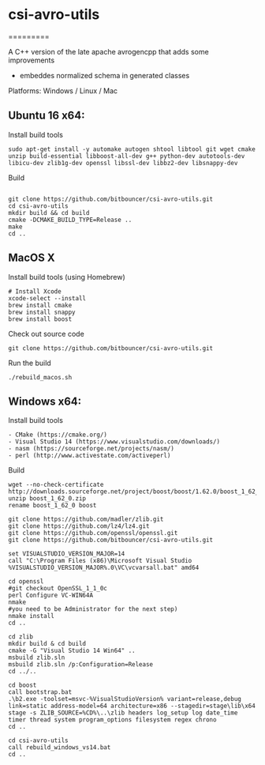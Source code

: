 # csi-avro-utils
=========

A C++ version of the late apache avrogencpp that adds some improvements
 - embeddes normalized schema in generated classes

Platforms: Windows / Linux / Mac

## Ubuntu 16 x64:

Install build tools
```
sudo apt-get install -y automake autogen shtool libtool git wget cmake unzip build-essential libboost-all-dev g++ python-dev autotools-dev libicu-dev zlib1g-dev openssl libssl-dev libbz2-dev libsnappy-dev

```
Build
```

git clone https://github.com/bitbouncer/csi-avro-utils.git
cd csi-avro-utils
mkdir build && cd build
cmake -DCMAKE_BUILD_TYPE=Release ..
make
cd ..
```

## MacOS X

Install build tools (using Homebrew)
```
# Install Xcode
xcode-select --install
brew install cmake
brew install snappy
brew install boost
```

Check out source code
```
git clone https://github.com/bitbouncer/csi-avro-utils.git
```

Run the build
```
./rebuild_macos.sh
```

## Windows x64:

Install build tools
```
- CMake (https://cmake.org/)
- Visual Studio 14 (https://www.visualstudio.com/downloads/)
- nasm (https://sourceforge.net/projects/nasm/)
- perl (http://www.activestate.com/activeperl)
```
Build
```
wget --no-check-certificate http://downloads.sourceforge.net/project/boost/boost/1.62.0/boost_1_62_0.zip
unzip boost_1_62_0.zip
rename boost_1_62_0 boost

git clone https://github.com/madler/zlib.git
git clone https://github.com/lz4/lz4.git
git clone https://github.com/openssl/openssl.git
git clone https://github.com/bitbouncer/csi-avro-utils.git

set VISUALSTUDIO_VERSION_MAJOR=14
call "C:\Program Files (x86)\Microsoft Visual Studio %VISUALSTUDIO_VERSION_MAJOR%.0\VC\vcvarsall.bat" amd64

cd openssl
#git checkout OpenSSL_1_1_0c
perl Configure VC-WIN64A
nmake
#you need to be Administrator for the next step)
nmake install 
cd ..

cd zlib
mkdir build & cd build
cmake -G "Visual Studio 14 Win64" ..
msbuild zlib.sln
msbuild zlib.sln /p:Configuration=Release
cd ../..

cd boost
call bootstrap.bat
.\b2.exe -toolset=msvc-%VisualStudioVersion% variant=release,debug link=static address-model=64 architecture=x86 --stagedir=stage\lib\x64 stage -s ZLIB_SOURCE=%CD%\..\zlib headers log_setup log date_time timer thread system program_options filesystem regex chrono
cd ..

cd csi-avro-utils
call rebuild_windows_vs14.bat
cd ..

```

